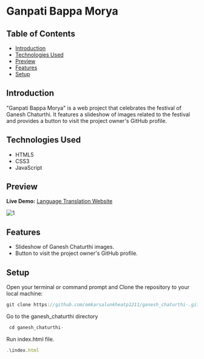 # Ganpati Bappa Morya

## Table of Contents

- [Introduction](#introduction)
- [Technologies Used](#technologies-used)
- [Preview](#Preview)
- [Features](#features)
- [Setup](#Setup)

## Introduction

"Ganpati Bappa Morya" is a web project that celebrates the festival of Ganesh Chaturthi. It features a slideshow of images related to the festival and provides a button to visit the project owner's GitHub profile.

## Technologies Used

- HTML5
- CSS3
- JavaScript

## Preview
**Live Demo:** [Language Translation Website](https://omkarsalunkheatp1211.github.io/ganesh_chaturthi-/)

![1](https://github.com/omkarsalunkheatp1211/ganesh_chaturthi-/assets/96873232/724ee73b-d76e-49c3-bc8d-622ab23c3710)


## Features

- Slideshow of Ganesh Chaturthi images.
- Button to visit the project owner's GitHub profile.

## Setup

Open your terminal or command prompt and Clone the repository to your local machine:
```javascript
git clone https://github.com/omkarsalunkheatp1211/ganesh_chaturthi-.git
```
Go to the ganesh_chaturthi directory
```javascript
 cd ganesh_chaturthi-
```
Run index.html file.
```javascript
.\index.html
```

